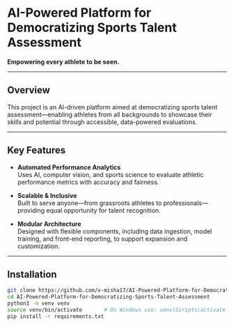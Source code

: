 # AI-Powered Platform for Democratizing Sports Talent Assessment

**Empowering every athlete to be seen.**

---

##  Overview

This project is an AI-driven platform aimed at democratizing sports talent assessment—enabling athletes from all backgrounds to showcase their skills and potential through accessible, data-powered evaluations.

---

##  Key Features

- **Automated Performance Analytics**  
  Uses AI, computer vision, and sports science to evaluate athletic performance metrics with accuracy and fairness.

- **Scalable & Inclusive**  
  Built to serve anyone—from grassroots athletes to professionals—providing equal opportunity for talent recognition.

- **Modular Architecture**  
  Designed with flexible components, including data ingestion, model training, and front-end reporting, to support expansion and customization.

---

##  Installation

```bash
git clone https://github.com/v-misha17/AI-Powered-Platform-for-Democratizing-Sports-Talent-Assessment.git
cd AI-Powered-Platform-for-Democratizing-Sports-Talent-Assessment
python3 -m venv venv
source venv/bin/activate       # On Windows use: venv\Scripts\activate
pip install -r requirements.txt
